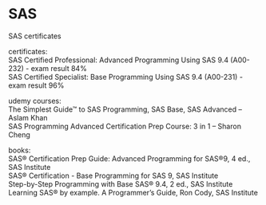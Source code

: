 # SAS
SAS certificates

certificates:  
SAS Certified Professional: Advanced Programming Using SAS 9.4 (A00-232) - exam result 84%  
SAS Certified Specialist: Base Programming Using SAS 9.4 (A00-231) - exam result 96%  

udemy courses:  
The Simplest Guide™ to SAS Programming, SAS Base, SAS Advanced – Aslam Khan  
SAS Programming Advanced Certification Prep Course: 3 in 1 – Sharon Cheng  

books:  
SAS® Certification Prep Guide: Advanced Programming for SAS®9, 4 ed., SAS Institute  
SAS®  Certification - Base Programming for SAS 9, SAS Institute  
Step-by-Step Programming with Base SAS® 9.4, 2 ed., SAS Institute  
Learning SAS® by example. A Programmer’s Guide, Ron Cody, SAS Institute  
